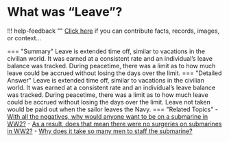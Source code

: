 # What was “Leave”?

!!! help-feedback ""
    <a href="/feedback/" data-feedback-link>Click here</a>
    if you can contribute facts, records, images, or context…

<a id="summary"></a>
=== "Summary"
    Leave is extended time off, similar to vacations in the civilian world. It was earned at a consistent rate and an individual’s leave balance was tracked. During peacetime, there was a limit as to how much leave could be accrued without losing the days over the limit.
=== "Detailed Answer"
    Leave is extended time off, similar to vacations in the civilian world.  It was earned at a consistent rate and an individual’s leave balance was tracked.  During peacetime, there was a limit as to how much leave could be accrued without losing the days over the limit.  Leave not taken would be paid out when the sailor leaves the Navy.
=== "Related Topics"
    - [With all the negatives, why would anyone want to be on a submarine in WW2?](./with-all-the-negatives-why-would-anyone-want-to-be-on-a-submarine-in-ww2.md#summary)
    - [As a result, does that mean there were no surgeries on submarines in WW2?](./as-a-result-does-that-mean-there-were-no-surgeries-on-submarines-in-ww2.md#summary)
    - [Why does it take so many men to staff the submarine?](./why-does-it-take-so-many-men-to-staff-the-submarine.md#summary)